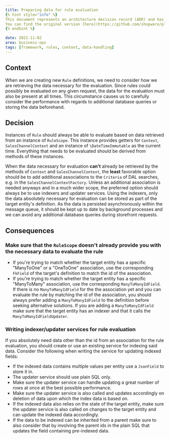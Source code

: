 ```yaml
---
title: Preparing data for rule evaluation
{% hint style="info" %}
This document represents an architecture decision record (ADR) and has been mirrored from the ADR section in our Shopware 6 repository.
You can find the original version [here](https://github.com/shopware/platform/blob/trunk/adr/2021-11-02-preparing-data-for-rule-evaluation.md)
{% endhint %}

date: 2021-11-02
area: business-ops
tags: [framework, rules, context, data-handling]
--- 
```


## Context

When we are creating new `Rule` definitions, we need to consider how we are retrieving the data necessary for the evaluation.
Since rules could possibly be evaluated on any given request, the data for the evaluation must also be present at all times.
This circumstance causes us to carefully consider the performance with regards to additional database queries or storing the data
beforehand.

## Decision

Instances of `Rule` should always be able to evaluate based on data retrieved from an instance of `RuleScope`. This instance
provides getters for `Context`, `SalesChannelContext` and an instance of `\DateTimeImmutable` as the current time. Everything
that needs to be evaluated should be derived from methods of these instances.

When the data necessary for evaluation **can't** already be retrieved by the methods of `Context` and `SalesChannelContext`,
the **least** favorable option should be to add additional associations to the `Criteria` of DAL searches, e.g. in the `SalesChannelContextFactory`.
Unless an additional association is needed anyways and in a much wider scope, the preferred option should always be to use indexers and updater services. 
Using the indexers, only the data absolutely necessary for evaluation can be stored as part of the target entity's definition.
As the data is persisted asynchronously within the message queue, it should be kept up to date by background processes and we can avoid any additional database queries
during storefront requests.

## Consequences

### Make sure that the `RuleScope` doesn't already provide you with the necessary data to evaluate the rule

* If you're trying to match whether the target entity has a specific "ManyToOne" or a "OneToOne" association, use the corresponding `FkField` of the target's definition
  to match the id of the association.
* If you're trying to match whether the target entity has a specific "ManyToMany" association, use the corresponding `ManyToManyIdField`. 
  If there is no `ManyToManyIdField` for the the association yet and you can evaluate the rule by matching the id of the association, you should
  always prefer adding a `ManyToManyIdField` to the definition before seeking alternative solutions. If you are adding a `ManyToManyIdField`
  make sure that the target entity has an indexer and that it calls the `ManyToManyIdFieldUpdater`.
  
### Writing indexer/updater services for rule evaluation

If you absolutely need data other than the id from an association for the rule evaluation, you should create or use an existing service for indexing said
data. Consider the following when writing the service for updating indexed fields:

* If the indexed data contains multiple values per entity use a `JsonField` to store it in.
* The updater service should use plain SQL only.
* Make sure the updater service can handle updating a great number of rows at once at the best possible performance.
* Make sure the updater service is also called and updates accordingly on deletion of data upon which the index data is based on.
* If the indexed data also relies on the state of the target entity, make sure the updater service is also called on changes to the target entity and can update the indexed data accordingly.
* If the data to be indexed can be inherited from a parent make sure to also consider that by involving the parent ids in the plain SQL that updates the field containing pre-indexed data.
